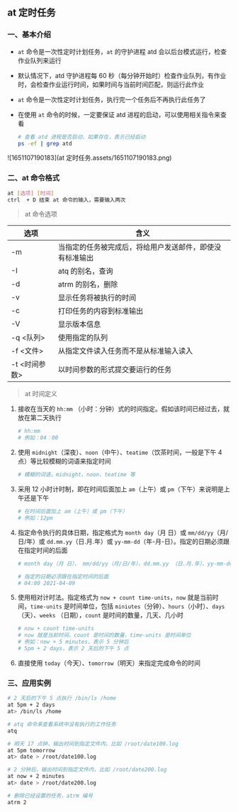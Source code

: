 ## at 定时任务

### 一、基本介绍

- `at` 命令是一次性定时计划任务，`at` 的守护进程 atd 会以后台模式运行，检查作业队列来运行

- 默认情况下，atd 守护进程每 60 秒（每分钟开始时）检查作业队列，有作业时，会检查作业运行时间，如果时间与当前时间匹配，则运行此作业

- `at` 命令是一次性定时计划任务，执行完一个任务后不再执行此任务了

- 在使用 `at` 命令的时候，一定要保证 atd 进程的启动，可以使用相关指令来查看

  ```bash
  # 查看 atd 进程是否启动，如果存在，表示已经启动
  ps -ef | grep atd
  ```

  

![1651107190183](at 定时任务.assets/1651107190183.png)



### 二、at 命令格式

```bash
at [选项] [时间]
ctrl  + D 结束 at 命令的输入，需要输入两次
```



> at 命令选项

| 选项           | 含义                                                     |
| -------------- | -------------------------------------------------------- |
| -m             | 当指定的任务被完成后，将给用户发送邮件，即使没有标准输出 |
| -I             | atq 的别名，查询                                         |
| -d             | atrm 的别名，删除                                        |
| -v             | 显示任务将被执行的时间                                   |
| -c             | 打印任务的内容到标准输出                                 |
| -V             | 显示版本信息                                             |
| -q <队列>      | 使用指定的队列                                           |
| -f  <文件>     | 从指定文件读入任务而不是从标准输入读入                   |
| -t  <时间参数> | 以时间参数的形式提交要运行的任务                         |





> at 时间定义

1. 接收在当天的 `hh:mm` （小时：分钟）式的时间指定。假如该时间已经过去，就放在第二天执行

   ```bash
   # hh:mm
   # 例如：04：00
   ```

   

2. 使用 `midnight`（深夜）、`noon`（中午）、`teatime`（饮茶时间，一般是下午 4 点）等比较模糊的词语来指定时间

   ```bash
   # 模糊的词语，midnight、noon、teatime 等
   ```

   

3. 采用 12 小时计时制，即在时间后面加上 `am`（上午）或 `pm`（下午）来说明是上午还是下午

   ```bash
   # 在时间后面加上 am（上午）或 pm（下午）
   # 例如：12pm
   ```

   

4. 指定命令执行的具体日期，指定格式为 `month day`（月 日）或 `mm/dd/yy`（月/日/年）或 `dd.mm.yy`（日.月.年）或 `yy-mm-dd`（年-月-日）。指定的日期必须跟在指定时间的后面

   ```bash
   # month day（月 日）、 mm/dd/yy（月/日/年）、dd.mm.yy （日.月.年）、yy-mm-dd（年-月-日）
   
   # 指定的日期必须跟在指定时间的后面
   # 04:00 2021-04-09
   ```

   

5. 使用相对计时法。指定格式为 `now + count time-units`，`now` 就是当前时间，`time-units` 是时间单位，包括 `miniutes`（分钟）、`hours`（小时）、`days`（天）、`weeks` （日期），`count` 是时间的数量，几天、几小时

   ```bash
   # now + count time-units
   # now 就是当前时间，count 是时间的数量，time-units 是时间单位
   # 例如：now + 5 minutes，表示 5 分钟后
   # 5pm + 2 days，表示 2 天后的下午 5 点
   ```

   

6. 直接使用 `today`（今天）、`tomorrow`（明天）来指定完成命令的时间



### 三、应用实例

```bash
# 2 天后的下午 5 点执行 /bin/ls /home
at 5pm + 2 days
at> /bin/ls /home

# atq 命令来查看系统中没有执行的工作任务
atq

# 明天 17 点钟，输出时间到指定文件内，比如 /root/date100.log
at 5pm tomorrow
at> date > /root/date100.log

# 2 分钟后，输出时间到指定文件内，比如 /root/date200.log
at now + 2 minutes
at> date > /root/date200.log

# 删除已经设置的任务，atrm 编号
atrm 2
```

































